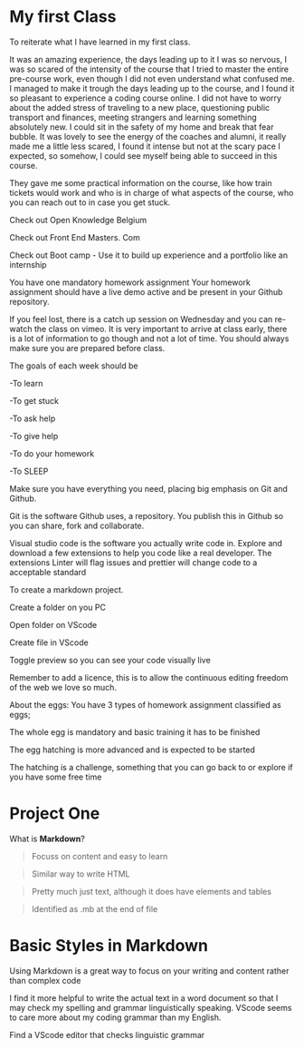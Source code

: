 # My first Class

To reiterate what I have learned in my first class.

It was an amazing experience, the days leading up to it I was so nervous, I was so scared of the intensity of the course that I tried to master the entire pre-course work, even though I did not even understand what confused me. I managed to make it trough the days leading up to the course, and I found it so pleasant to experience a coding course online. I did not have to worry about the added stress of traveling to a new place, questioning public transport and finances, meeting strangers and learning something absolutely new. I could sit in the safety of my home and break that fear bubble. It was lovely to see the energy of the coaches and alumni, it really made me a little less scared, I found it intense but not at the scary pace I expected, so somehow, I could see myself being able to succeed in this course. 

They gave me some practical information on the course, like how train tickets would work and who is in charge of what aspects of the course, who you can reach out to in case you get stuck.

Check out Open Knowledge Belgium

Check out Front End Masters. Com

Check out Boot camp - Use it to build up experience and a portfolio like an internship

You have one mandatory homework assignment 
Your homework assignment should have a live demo active and be present in your Github repository.

If you feel lost, there is a catch up session on Wednesday and you can re-watch the class on vimeo.
It is very important to arrive at class early, there is a lot of information to go though and not a lot of time. You should always make sure you are prepared before class.

The goals of each week should be 

-To learn 

-To get stuck 

-To ask help 

-To give help 

-To do your homework 

-To SLEEP

Make sure you have everything you need, placing big emphasis on Git and Github. 

Git is the software Github uses, a repository. You publish this in Github so you can share, fork and collaborate.

Visual studio code is the software you actually write code in. Explore and download a few extensions to help you code like a real developer. The extensions Linter will flag issues and prettier will change code to a acceptable standard

To create a markdown project. 

Create a folder on you PC  

Open folder on VScode  

Create file in VScode 

Toggle preview so you can see your code visually live 

Remember to add a licence, this is to allow the continuous editing freedom of the web we love so much. 

About the eggs:
You have 3 types of homework assignment classified as eggs; 

The whole egg is mandatory and basic training it has to be finished  

The egg hatching is more advanced and is expected to be started  

The hatching is a challenge, something that you can go back to or explore if you have some free time

# Project One


What is **Markdown**?
>Focuss on content and easy to learn

>Similar way to write HTML

>Pretty much just text, although it does have elements and tables

>Identified as .mb at the end of file

# Basic Styles in Markdown

Using Markdown is a great way to focus on your writing and content rather than complex code

I find it more helpful to write the actual text in a word document so that I may check my spelling and grammar linguistically speaking. VScode seems to care more about my coding grammar than my English. 

Find a VScode editor that checks linguistic grammar


